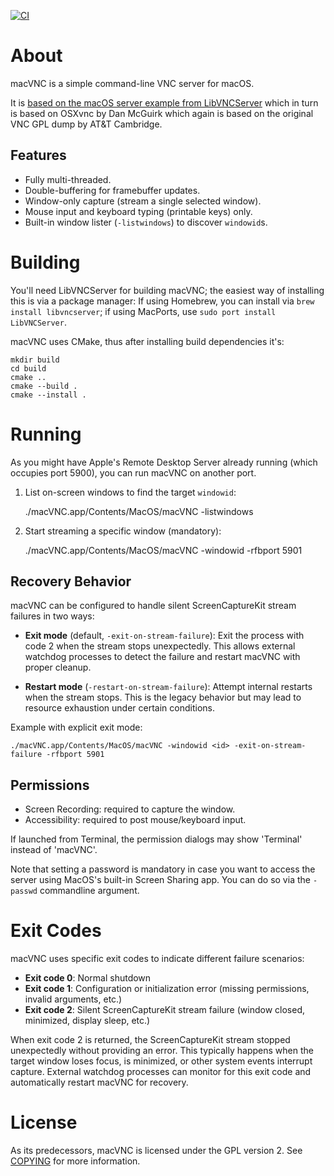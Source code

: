 [![CI](https://github.com/LibVNC/macVNC/actions/workflows/ci.yml/badge.svg)](https://github.com/LibVNC/macVNC/actions/workflows/ci.yml)

# About

macVNC is a simple command-line VNC server for macOS.

It is [based on the macOS server example from LibVNCServer](https://github.com/LibVNC/libvncserver/commits/6e5f96e3ea53bf85cec7d985b120daf1c91ce0d9/examples/mac.c?browsing_rename_history=true&new_path=examples/server/mac.c&original_branch=master)
which in turn is based on OSXvnc by Dan McGuirk which again is based on the original VNC
GPL dump by AT&T Cambridge.

## Features

* Fully multi-threaded.
* Double-buffering for framebuffer updates.
* Window-only capture (stream a single selected window).
* Mouse input and keyboard typing (printable keys) only.
* Built-in window lister (`-listwindows`) to discover `windowid`s.

# Building

You'll need LibVNCServer for building macVNC; the easiest way of installing this is via a package manager:
If using Homebrew, you can install via `brew install libvncserver`; if using MacPorts, use `sudo port
install LibVNCServer`.

macVNC uses CMake, thus after installing build dependencies it's:

    mkdir build
    cd build
    cmake ..
    cmake --build .
    cmake --install .

# Running

As you might have Apple's Remote Desktop Server already running (which occupies port 5900),
you can run macVNC on another port.

1) List on-screen windows to find the target `windowid`:

    ./macVNC.app/Contents/MacOS/macVNC -listwindows

2) Start streaming a specific window (mandatory):

    ./macVNC.app/Contents/MacOS/macVNC -windowid <id> -rfbport 5901

## Recovery Behavior

macVNC can be configured to handle silent ScreenCaptureKit stream failures in two ways:

- **Exit mode** (default, `-exit-on-stream-failure`): Exit the process with code 2 when the stream stops unexpectedly. This allows external watchdog processes to detect the failure and restart macVNC with proper cleanup.

- **Restart mode** (`-restart-on-stream-failure`): Attempt internal restarts when the stream stops. This is the legacy behavior but may lead to resource exhaustion under certain conditions.

Example with explicit exit mode:

    ./macVNC.app/Contents/MacOS/macVNC -windowid <id> -exit-on-stream-failure -rfbport 5901

## Permissions
- Screen Recording: required to capture the window.
- Accessibility: required to post mouse/keyboard input.

If launched from Terminal, the permission dialogs may show 'Terminal' instead of 'macVNC'.

Note that setting a password is mandatory in case you want to access the server using MacOS's built-in Screen Sharing app.
You can do so via the `-passwd` commandline argument.

# Exit Codes

macVNC uses specific exit codes to indicate different failure scenarios:

- **Exit code 0**: Normal shutdown
- **Exit code 1**: Configuration or initialization error (missing permissions, invalid arguments, etc.)
- **Exit code 2**: Silent ScreenCaptureKit stream failure (window closed, minimized, display sleep, etc.)

When exit code 2 is returned, the ScreenCaptureKit stream stopped unexpectedly without providing an error.
This typically happens when the target window loses focus, is minimized, or other system events interrupt capture.
External watchdog processes can monitor for this exit code and automatically restart macVNC for recovery.

# License

As its predecessors, macVNC is licensed under the GPL version 2. See [COPYING](COPYING) for more information.




